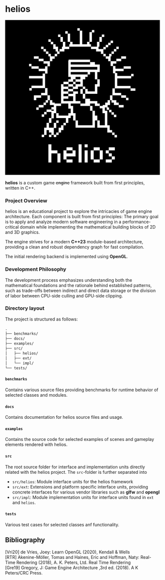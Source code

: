 # helios

![](./docs/logo.png)

**helios** is a custom game ~~engine~~ framework built from first principles, written in C++.

### Project Overview
helios is an educational project to explore the intricacies of game engine architecture. Each component is built from first principles: The primary goal is to apply and analyze modern software engineering in a performance-critical domain while implementing the mathematical building blocks of 2D and 3D graphics.

The engine strives for a modern **C++23** module-based architecture, providing a clean and robust dependency graph for fast compilation. 

The initial rendering backend is implemented using **OpenGL**.

### Development Philosophy
The development process emphasizes understanding both the mathematical foundations and the rationale behind established patterns, such as trade-offs between indirect and direct data storage or the division of labor between CPU-side culling and GPU-side clipping.


### Directory layout

The project is structured as follows:

```
.
├── benchmarks/
├── docs/
├── examples/
├── src/
│   ├── helios/
│   ├── ext/
│   └── impl/
└── tests/
```

#### `benchmarks`
Contains various source files providing benchmarks for runtime behavior of selected classes and modules.

#### `docs`
Contains documentation for helios source files and usage. 

#### `examples`
Contains the source code for selected examples of scenes and gameplay elements rendered with helios.

#### `src`
The root source folder for interface and implementation units directly related with the helios project. The `src`-folder is further separated into

 - `src/helios`: Module interface units for the helios framework
 - `src/ext`: Extensions and platform specific interface units, providing concrete interfaces for various vendor libraries such as **glfw** and **opengl**
 - `src/impl`: Module implementation units for interface units found in `ext` and `helios`.

#### `tests`
Various test cases for selected classes anf functionality.


## Bibliography
[Vri20] de Vries, Joey: Learn OpenGL (2020), Kendall & Wells
\
[RTR] Akenine-Möller, Tomas and Haines, Eric and Hoffman, Naty: Real-Time Rendering (2018), A. K. Peters, Ltd.  Real Time Rendering
\
[Gre19] Gregory, J: Game Engine Architecture ,3rd ed. (2018). A K Peters/CRC Press. 
